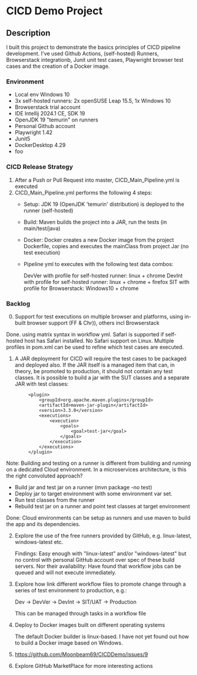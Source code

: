 # CICD Demo Project

## Description

I built this project to demonstrate the basics principles of CICD pipeline development. I've used Github Actions, (self-hosted) Runners, Browserstack integrationb, Junit unit test cases, Playwright browser test cases and the creation of a Docker image.

### Environment
- Local env Windows 10
- 3x self-hosted runners: 2x openSUSE Leap 15.5, 1x Windows 10
- Browserstack trial account
- IDE Intellij 2024.1 CE, SDK 19
- OpenJDK 19 "temurin" on runners
- Personal Github account
- Playwright 1.42
- Junit5
- DockerDesktop 4.29 
- foo

 
### CICD Release Strategy

1. After a Push or Pull Request into master, CICD_Main_Pipeline.yml is executed
2. CICD_Main_Pipeline.yml performs the following 4 steps:
   - Setup: JDK 19 (OpenJDK 'temurin' distribution) is deployed to the runner (self-hosted)
   - Build: Maven builds the project into a JAR, run the tests (in main/test/java) 
   - Docker: Docker creates a new Docker image from the project Dockerfile, copies and executes the mainClass from project Jar (no test execution)
   - Pipeline yml to executes with the following test data combos:
   
      DevVer with profile for self-hosted runner: linux + chrome
      DevInt with profile for self-hosted runner: linux + chrome + firefox
      SIT    with profile for Browserstack: Windows10 + chrome

### Backlog

0. Support for test executions on multiple browser and platforms, using in-built browser support (FF & Chr)), others incl Browserstack

Done. using matrix syntax in workflow yml. Safari is supported if self-hosted host has Safari installed. No Safari support on Linux.
Multiple profiles in pom.xml can be used to refine which test cases are executed.

1. A JAR deployment for CICD will require the test cases to be packaged and deployed also. If the JAR itself is a managed item that can, in theory, 
be promoted to production, it should not contain any test classes. It is possible to build a jar with the SUT classes and a separate JAR with test classes:

            <plugin>
                <groupId>org.apache.maven.plugins</groupId>
                <artifactId>maven-jar-plugin</artifactId>
                <version>3.3.0</version>
                <executions>
                    <execution>
                        <goals>
                            <goal>test-jar</goal>
                        </goals>
                    </execution>
                </executions>
            </plugin>

Note: Building and testing on a runner is different from building and running on a dedicated Cloud environment. In a microservices architecture, is this the right convoluted approach? 
- Build jar and test jar on a runner (mvn package -no test)  
- Deploy jar to target environment with some environment var set.
- Run test classes from the runner
- Rebuild test jar on a runner and point test classes at target environment

Done: Cloud environments can be setup as runners and use maven to build the app and its dependencies.

2. Explore the use of the free runners provided by GitHub, e.g. linux-latest, windows-latest etc.

   Findings: Easy enough with "linux-latest" and/or "windows-latest" but no control with personal GitHub account over spec of these build servers. Nor their availability:
   Have found that workflow jobs can be queued and will not execute immediately.

3. Explore how link different workflow files to promote change through a series of test environment to production, e.g.:

   Dev -> DevVer -> DevInt -> SIT/UAT -> Production

   This can be managed through tasks in a workflow file

4. Deploy to Docker images built on different operating systems

   The default Docker builder is linux-based. I have not yet found out how to build a Docker image based on Windows. 

5. https://github.com/Moonbeam69/CICDDemo/issues/9

6. Explore GitHub MarketPlace for more interesting actions
